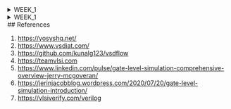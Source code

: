 <details>
    
<summary>WEEK_1</summary>


<details>
    
<summary>DAY-0</summary>

<br>
    
# iiitb_ASIC_Class
# week_1    
## DAY-0 Installation of Softwares

### Yosys Installation

**Steps to install Yosys**

```
git clone https://github.com/YosysHQ/yosys.gi
cd yosys 
sudo apt install make (If make is not installed please install it) 
sudo apt-get install build-essential clang bison flex \
    libreadline-dev gawk tcl-dev libffi-dev git \
    graphviz xdot pkg-config python3 libboost-system-dev \
    libboost-python-dev libboost-filesystem-dev zlib1g-dev
make config-gcc
make 
sudo make install
```

![Screenshot from 2023-07-31 09-45-18](https://github.com/amith-bharadwaj/iiitb_asic_class/assets/84613258/075fb4ad-5149-444b-a6cd-f94e4cd1a401)

Yosys installed

### Icarus Verilog Installation

**Steps to install Icarus Verilog**

```
sudo apt-get install iverilog
```

![Screenshot from 2023-07-31 10-28-36](https://github.com/amith-bharadwaj/iiitb_asic_class/assets/84613258/5b958d79-7c11-4461-946f-63404851f3d8)

iverilog installed

### Gtkwave Installation

**Steps to install Gtkwave**
```
sudo apt update
sudo apt install gtkwave
```
![Screenshot from 2023-07-31 09-46-18](https://github.com/amith-bharadwaj/iiitb_asic_class/assets/84613258/06c56897-9099-4f39-8bfd-81f497640cdf)

gtkwave installed

### NGSPICE Installation

**Steps to install NGSPICE**

##### Download the file from the link given below and proceed with the commands.

***https://sourceforge.net/projects/ngspice/files/*** 

```
# Installing dependencies for ngspice:
sudo apt-get install build-essential
sudo apt-get install libxaw7-dev

# ngspice installation:
tar -zxvf ngspice-40.tar.gz
cd ngspice-40
mkdir release
cd release
../configure  --with-x --with-readline=yes --disable-debug
make
sudo make install


```
![Screenshot from 2023-08-05 09-31-05](https://github.com/amith-bharadwaj/iiitb_asic_class/assets/84613258/c6d0f93e-af50-42d9-9d52-53640ba4542b)

NG spice installed successfully.

### OpenSTA Installation

Installing dependecies for OpenSTA:

``` 
sudo apt-get install cmake clang gcc tcl swig bison flex 
```
Follow the below commands to install OpenSTA

```
git clone https://github.com/The-OpenROAD-Project/OpenSTA.git
cd OpenSTA
mkdir build
cd build
cmake ..
make
sudo make install
```
![Screenshot from 2023-08-05 09-34-17](https://github.com/amith-bharadwaj/iiitb_asic_class/assets/84613258/dedce8c2-e755-44e9-acb8-2daf609377c4)


### MAGIC Installation

Follow the below commands for the MAGIC Installation.
```
sudo apt-get install m4
sudo apt-get install tcsh
sudo apt-get install csh
sudo apt-get install libx11-dev
sudo apt-get install tcl-dev tk-dev
sudo apt-get install libcairo2-dev
sudo apt-get install mesa-common-dev libglu1-mesa-dev
sudo apt-get install libncurses-dev
git clone https://github.com/RTimothyEdwards/magic
cd magic
./configure
make
sudo make install
```
![Screenshot from 2023-08-05 09-42-43](https://github.com/amith-bharadwaj/iiitb_asic_class/assets/84613258/578f2df7-708f-42d5-b6ea-9d7ce8befa1c)

MAGIC installed successfully.

### OpenLane Installation

Installation of dependencies:
``` 
sudo apt-get update
sudo apt-get upgrade
sudo apt install -y build-essential python3 python3-venv python3-pip make git
```
Docker Installation :
```
sudo apt install apt-transport-https ca-certificates curl software-properties-common
curl -fsSL https://download.docker.com/linux/ubuntu/gpg | sudo gpg --dearmor -o /usr/share/keyrings/docker-archive-keyring.gpg

echo "deb [arch=amd64 signed-by=/usr/share/keyrings/docker-archive-keyring.gpg] https://download.docker.com/linux/ubuntu $(lsb_release -cs) stable" | sudo tee /etc/apt/sources.list.d/docker.list > /dev/null

sudo apt update
sudo apt install docker-ce docker-ce-cli containerd.io
sudo docker run hello-world

sudo groupadd docker
sudo usermod -aG docker $USER
sudo reboot

# Enter the below command to check docker installation.
sudo docker run hello-world



```

![Screenshot from 2023-08-05 09-38-24](https://github.com/amith-bharadwaj/iiitb_asic_class/assets/84613258/ae9e486b-cdc8-4ba6-830f-ecd0e2d85717)
Installation of OpenLane,Pdks and Tools
```
cd $HOME
git clone https://github.com/The-OpenROAD-Project/OpenLane
cd OpenLane
make
make test
```

</details>

<details>
<summary>DAY-1</summary>
    
## DAY-1 Introduction to verilog RTL Design and Synthesis
The first step is to clone the necessary lab files from the given github repository to a directory named VLSI.

```
mkdir VLSI
cd VLSI
git clone https://github.com/kunalg123/sky130RTLDesignAndSynthesisWorkshop.git
```



The verilog_files directory contains the verilog programs and testbenches.
Let us load the good_mux.v and its testbench to iverilog and simulate it.

```
cd sky130RTLDesignAndSynthesisWorkshop/
cd verilog_files/
iverilog good_mux.v tb_good_mux.v
./a.out
# output of simulator will be a vcd file, this vcd file is loaded to gtk wave for waveform visualization.
gtkwave tb_good_mux.vcd

```
![Screenshot from 2023-08-08 19-18-20](https://github.com/amith-bharadwaj/iiitb_asic_class/assets/84613258/f57ec40c-d7b9-4b3c-ba18-7f52c4c06784)

### Synthesis of design
Follow the below commands to invoke yosys in the working directory,read the library,read the verilog file and generate the netlist.

```
yosys
read_liberty -lib VLSI/sky130RTLDesignAndSynthesisWorkshop/lib/sky130_fd_sc_hd__tt_025C_1v80.lib
read_verilog VLSI/sky130RTLDesignAndSynthesisWorkshop/verilog_files/good_mux.v
synth -top good_mux
abc -liberty VLSI/sky130RTLDesignAndSynthesisWorkshop/lib/sky130_fd_sc_hd__tt_025C_1v80.lib
show
# The show command will display the graphical version of the logic realized.
```
![Screenshot from 2023-08-08 20-25-27](https://github.com/amith-bharadwaj/iiitb_asic_class/assets/84613258/6594c550-a751-4e98-8c0a-701e629e45f3)
![Screenshot from 2023-08-08 20-26-34](https://github.com/amith-bharadwaj/iiitb_asic_class/assets/84613258/0b8f9396-3391-4d78-bc5a-54219c22be81)
![Screenshot from 2023-08-08 20-27-05](https://github.com/amith-bharadwaj/iiitb_asic_class/assets/84613258/b5bf8bf6-333d-49fd-8738-0f73456a5883)

Follow the below commands to write the netlist.
```
write_verilog good_mux_netlist.v
write_verilog -noattr good_mux_netlist.v
!gvim good_mux_netlist.v

```
![Screenshot from 2023-08-08 22-02-05](https://github.com/amith-bharadwaj/iiitb_asic_class/assets/84613258/4c428b4a-641d-4eb7-b4de-65ba97f369d7)

</details>

<details>
<summary>DAY-2</summary>
    
# DAY-2 

## Overview

In this lab practice, we go through the fundamentals of liberty files,Hierarchial synthesis,Flat synthesis ,efficient Flop coding styles and optimizations.

### .Lib Files 

Lib file is a short form of Liberty Timing file. Liberty syntax is followed to write a .lib file. LIB file is an ASCII representation of timing and power parameter associated with cells inside the standard cell library of a particular technology node. Lib file is basically a timing model file which contains cell delay, cell transition time, setup and hold time requirement of the cell. So Lib file basically contains the timing and electrical characteristics of a cell or macros.The common part of Lib file contains
1. Library name and technology name
2. Units of time, power, voltage, current, resistance and capacitances.
3. Value of operating condition (process, voltage and temperature): Max Min and Typical

Here we can look for the comparison between the cells in the .lib file. Wider cells will be faster, but area will be more. And also wider cells will consume more power.

![Screenshot (172)](https://github.com/amith-bharadwaj/iiitb_asic_class/assets/84613258/354d3c19-3ecf-4fec-8d6a-e055c84567ae)

### Hierarchial synthesis

In a hierarchical design approach, the overall design is divided into various functional blocks or modules. Each of these modules can be further divided into sub-modules, and so on, creating a hierarchy of design levels. Each level of the hierarchy focuses on a specific aspect of the design, such as logic, memory, clock distribution, etc.
Benefits of implementing hierarchical design are
1. **Modularity:** Each module can be designed, verified, and optimized independently, which simplifies the overall design process.
2. **Reusability:** Modules that have been designed and verified can be reused in different projects, saving time and effort.
3. **Collaboration:** Different teams can work on different modules simultaneously, allowing for parallel development and reducing design time.
4. **Efficient Resource Management:** Resources like power, timing, and area can be managed more effectively by optimizing smaller modules individually and then integrating them.
5. **Debugging and Testing:** Smaller modules are easier to debug and test, making it easier to locate and fix issues.

#### Multiple modules and sub modules
To understand and implement the concept of multiple modules and submodules, we use the below verilog file.

https://github.com/kunalg123/sky130RTLDesignAndSynthesisWorkshop/blob/main/verilog_files/multiple_modules.v

In this verilog file,the submodules are instantiated under main module. In the handwritten image below we can see how the instantiation is done.Here Sub module 1 is an AND logic gate and Sub module 2 is an OR logic Gate.


| verilog example | logic circuit |
|------------------------------------------------------ | ------------------------------------- |
|![Screenshot from 2023-08-12 12-17-34](https://github.com/amith-bharadwaj/iiitb_asic_class/assets/84613258/8125a1c7-e2bd-4d48-ab36-d7edf2298288)|![Screenshot from 2023-08-12 12-20-10](https://github.com/amith-bharadwaj/iiitb_asic_class/assets/84613258/fe0a9628-2ce4-4077-b7d7-b644e898f42f)|

Follow the commands below for synthesis of multiple_modules.v

```
yosys
read_verilog multiple_modules.v
synth -top multiple_modules
abc -liberty ../lib/sky130_fd_sc_hd__tt_025C_1v80.lib 
show multiple_modules
write_verilog -noattr multiple_modules_hier.v
```
![image](https://github.com/amith-bharadwaj/iiitb_asic_class/assets/84613258/e6e5e843-6175-41f4-81a1-e0a0d3729968)
The netlist generated is shown below
![Screenshot from 2023-08-12 13-07-53](https://github.com/amith-bharadwaj/iiitb_asic_class/assets/84613258/08b547a4-8883-479d-98d9-edd7e0fd6504)
![Screenshot from 2023-08-12 13-08-11](https://github.com/amith-bharadwaj/iiitb_asic_class/assets/84613258/8f18f88c-effb-4225-986c-876efc26c1ff)

The synthesis of design from yosys sometimes uses a different logic gates than expected design. This is because yosys chooses an optimized way to implement a logic. For example yosys implements nand logic instead of nor logic. The reason for why the nandlogic is optimal solution than nor logic is that,during the usage of cmos gate, the realization of OR gate contains stacked pmos gates for the design. The stacked pmos gate creates a delay which is a poor design. In the below image we can see the realisation of OR operation using stacked pmos logic.

![Screenshot from 2023-08-12 13-41-21](https://github.com/amith-bharadwaj/iiitb_asic_class/assets/84613258/d0976b73-91a6-4e23-9735-fd4f2e0e476f)

### Flat Synthesis

Flat synthesis is an alternative approach to hierarchical synthesis in Very Large Scale Integration (VLSI) design.
In flat synthesis, the entire design, including all its modules and sub-modules, is synthesized together in a single step. This approach can simplify certain aspects of the design process and may be suitable for smaller or less complex designs. However, it can also have limitations, especially as designs become larger and more complex.

Follow the below commands to flatten and see the output

```
yosys
read_verilog multiple_modules.v
synth -top multiple_modules
abc -liberty ../lib/sky130_fd_sc_hd__tt_025C_1v80.lib 
flatten
show
write_verilog -noattr multiple_modules_flat.v
!gvim multiple_modules_flat.v

```
In this multiple_modules_flat.v file, we can see that there are no sub modules and hierarchy present, they are flattened and a single netlist is observed.

![Screenshot from 2023-08-12 14-19-41](https://github.com/amith-bharadwaj/iiitb_asic_class/assets/84613258/48fd5949-506b-4d34-add6-da5752827952)

![Screenshot from 2023-08-12 14-14-34](https://github.com/amith-bharadwaj/iiitb_asic_class/assets/84613258/f741e733-f646-4044-97bb-bdd2be1f530d)

### Synthesizing submodules

Instead of synthesizing the submodule everytime, we synthesize the submodule one time and we replicate it number of times, and stich it together to form the design in the top module.Module level synthesis is preferred when we have multiple instances of same module.
The command for synthesis of submodule is given below.This command is to be executed after reading liberty file and verilog files.
```
synth -top sub_module1
show
```
In the below image we can see the implementation of single submodule.
![Screenshot from 2023-08-12 14-29-45](https://github.com/amith-bharadwaj/iiitb_asic_class/assets/84613258/ac8addf6-2626-44b0-9155-f9ca0827ba1d)

### Various Flop Coding Styles and Optimization

#### Why Flops

Lets take an example of combinational logic circuit where a 2 input AND gate's output is given to one terminal of 2 input OR gate. The overall output is "Y" and the intermediate output at the AND gate is "i". There  will be propagation delay at the overall output. Because of the delay, the output will have a glitch.let us consider "a" and "b" are having a transition from 0 to 1 and "c" is having transition from 1 to 0.Let us take the delay of the AND gate as 2ns and delay of the OR gate as 1 ns.The output will be as below.For a complex circuit containing more number of combinational circuits, the output will not be stable, it will be having the glitch most of the time.We have to avoid this event,this is where flip flops help us. A D-flipflop synchronized with the clock functions in a manner that, the output of the Flop will change only at the edge of the clock signal.Even though input is having a glitch, the output will be stable.

![WhatsApp Image 2023-08-12 at 8 30 26 PM](https://github.com/amith-bharadwaj/iiitb_asic_class/assets/84613258/7f3a9bc0-fee5-42c9-9f2d-bf6ec095af14)

Here we can see a  verilog code for a D-FlipFlop having asynchronous reset.This means that, the flip flop doesnt have to wait for the clock to perform the reset operation.In the verilog code given below, we can observe that the sensitivity list contains both the clock and the asynchronous reset, so whenever any of the 2 signals have transition, the reset takes place.

![image](https://github.com/amith-bharadwaj/iiitb_asic_class/assets/84613258/bb5d9f39-9ad1-44c6-bc2f-b4d86d68f20d)


Here we can see the simulation of D-FlipFLop with asynchronous reset performed with the help of iverilog and gtkwave softwares. The commands for simulation are given below

```
iverilog dff_asyncres.v tb_dff_asyncres.v
./a.out
gtkwave tb_dff_asyncres.vcd
```

![Screenshot from 2023-08-12 20-53-46](https://github.com/amith-bharadwaj/iiitb_asic_class/assets/84613258/4044f6f6-fe52-47df-88d8-4c17d053a941)

The synthesis of D-FlipFLop with asynchronous reset is performed by yosys with the following commands and the generated block diagram can be seen below.
```
yosys
read_liberty -lib ../lib/sky130_fd_sc_hd__tt_025C_1v80.lib 
read_verilog ../verilog_files/dff_asyncres.v
synth -top dff_asyncres
dfflibmap -liberty ../lib/sky130_fd_sc_hd__tt_025C_1v80.lib 
abc -liberty ../lib/sky130_fd_sc_hd__tt_025C_1v80.lib 
show

```
![Screenshot from 2023-08-13 13-47-03](https://github.com/amith-bharadwaj/iiitb_asic_class/assets/84613258/28890e80-2499-4b73-80f8-e5caeada4240)


For a synchronous reset D-Flipflop, the flipflop will wait for the next clock to arrive for performing the reset operation.The behaviour can be observed in the verilog code given below.

![Screenshot from 2023-08-12 21-10-49](https://github.com/amith-bharadwaj/iiitb_asic_class/assets/84613258/a8dd9fdc-b80a-4705-8aaa-48850d2be987)


Here we can see the simulation of D-FlipFLop with synchronous reset performed with the help of iverilog and gtkwave softwares. The commands for simulation are given below

```
iverilog dff_syncres.v tb_dff_syncres.v
./a.out
gtkwave tb_dff_syncres.vcd
```
![Screenshot from 2023-08-12 21-06-20](https://github.com/amith-bharadwaj/iiitb_asic_class/assets/84613258/ce033d77-eb83-47dd-9d27-b3702e38f7df)

The synthesis of D-FlipFLop with synchronous reset is performed by yosys with the following commands and the generated block diagram can be seen below.
```
yosys
read_liberty -lib ../lib/sky130_fd_sc_hd__tt_025C_1v80.lib 
read_verilog ../verilog_files/dff_syncres.v
synth -top dff_syncres
dfflibmap -liberty ../lib/sky130_fd_sc_hd__tt_025C_1v80.lib 
abc -liberty ../lib/sky130_fd_sc_hd__tt_025C_1v80.lib 
show
```

![image](https://github.com/amith-bharadwaj/iiitb_asic_class/assets/84613258/485f22f1-21d0-4cb5-b4db-650c7c586027)


Here we can see the simulation of D-FlipFLop with asynchronous set performed with the help of iverilog and gtkwave softwares. The verilog code,commands and waveform are given below.

![image](https://github.com/amith-bharadwaj/iiitb_asic_class/assets/84613258/4a4825cf-09e6-48e0-8484-8265f11607d6)

```
iverilog dff_async_set.v tb_dff_async_set.v
./a.out
gtkwave tb_dff_async_set.vcd
```
![image](https://github.com/amith-bharadwaj/iiitb_asic_class/assets/84613258/7419ad22-b508-4ebe-97b6-1801de12036a)

The synthesis of D-FlipFLop with asynchronous set is performed by yosys with the following commands and the generated block diagram can be seen below.

```
yosys
read_liberty -lib ../lib/sky130_fd_sc_hd__tt_025C_1v80.lib 
read_verilog ../verilog_files/dff_async_set.v
synth -top dff_async_set
dfflibmap -liberty ../lib/sky130_fd_sc_hd__tt_025C_1v80.lib 
abc -liberty ../lib/sky130_fd_sc_hd__tt_025C_1v80.lib 
show
```
![Screenshot from 2023-08-13 13-57-13](https://github.com/amith-bharadwaj/iiitb_asic_class/assets/84613258/2ec625c7-a710-4fd0-8612-215d545f98cd)

### Optimization

Here below we can see the synthesis of a multiplier without the usage of hardware as we dont need any hardware for multiplying a number with an exponent of 2.The expected result can be obtained by just mapping the inputs.

The verilog code for this multiplier is shown below:

![image](https://github.com/amith-bharadwaj/iiitb_asic_class/assets/84613258/0256d809-8444-4913-a77c-b35e7eef3be8)

The block diagram obtained after the synthesis of this multiplier is shown below:

![image](https://github.com/amith-bharadwaj/iiitb_asic_class/assets/84613258/4995ef5d-95ec-4b04-a8e3-14d310393355)

The generated netlist is:

![image](https://github.com/amith-bharadwaj/iiitb_asic_class/assets/84613258/33d62b45-036d-4b57-9296-f4ed4aa3b626)

Let us take another example of an multiplier where a 3 bit number "a" is multiplied with decimal 9 to obtain a 6 bit output "y".
This multiplication can be performed by mapping the input bits to output and replicating it without the usage of hardware.

![WhatsApp Image 2023-08-13 at 3 50 47 PM](https://github.com/amith-bharadwaj/iiitb_asic_class/assets/84613258/f978c368-b7b1-48e9-8837-2c3cc755ef33)

The blockdiagram after synthesis is:

![image](https://github.com/amith-bharadwaj/iiitb_asic_class/assets/84613258/4da40813-7bbd-4bcf-ba20-e0e7c1cc0e5e)

The net list generated is:

![image](https://github.com/amith-bharadwaj/iiitb_asic_class/assets/84613258/88ecadf1-c0b6-44b8-bc57-7f4871ed0b64)

These are custom optimizations which happens during synthesis,the logic is implemented without the help of hardware and it is replaced by just re-wiring the signals.

</details>

<details>
    
<summary>DAY-3</summary>

# DAY-3 

## Overview

In this section, we are going to understand and implement the various types of logic optimisations including the combinational Logic optimisation,sequential logic optimisation and optimisation for unused outputs.

## Combinational Logic Optimisation

Generally, the circuit is constrained to a minimum chip area meeting a predefined response delay. The goal of logic optimization of a given circuit is to obtain the smallest logic circuit that evaluates to the same values as the original one.Usually, the smaller circuit with the same function is cheaper,takes less space,consumes less power, has shorter latency, and minimizes risks of unexpected cross-talk, hazard of delayed signal processing, and other issues present at the nano-scale level of metallic structures on an integrated circuit. 
Optimization also means
1. Squeezing the logic to get most optimised design for Area and power savings.
2. Constant Propagation

![Screenshot (174)](https://github.com/amith-bharadwaj/iiitb_asic_class/assets/84613258/512e03d7-93f9-490b-920a-c99168b4c176)

Here is an example for optimization.Synthesis tool does this type of boolean logic optimization to get the most optimized logic.

## Sequential constant

In the logic diagram below, there is no possibility for Q to become 1,it is always set to 0.So the output Y is always 1.It doesnt require any operation to be performed. This is an example for Sequential Constant.

![WhatsApp Image 2023-08-13 at 10 25 06 PM](https://github.com/amith-bharadwaj/iiitb_asic_class/assets/84613258/ded0d3ff-5a7d-4e8a-a9d2-8e6c2b50173f)

## Types of Sequential optimisations

1. **State optimisation:** Optimization of unused states.

2. **Cloning**:Cloning refers to the process of duplicating a portion of a circuit to create multiple copies, which can operate concurrently and independently. Cloning is a design optimization technique that can have various benefits, including performance improvement, power reduction, and area savings. 

3. **Retiming**: The goal of retiming is to balance the pipeline stages of a circuit to achieve better timing, reduced delay, and improved overall performance. During this optimization technique we make use of the positive slack to reduce the overall circuit delay.

Here the opt_check verilog file is synthesized and checked for optimization.

![Screenshot from 2023-08-13 22-59-07](https://github.com/amith-bharadwaj/iiitb_asic_class/assets/84613258/546d4c3f-5cd5-4b0c-b998-debfd4a0ecce)

## Synthesis of combinational logic optimisations 

Follow the below commands to synthesize opt_check. The synthesized optimized design can be seen below.

```
yosys
read_liberty -lib ../lib/sky130_fd_sc_hd__tt_025C_1v80.lib 
read_verilog ../verilog_files/opt_check.v
synth -top opt_check
opt_clean -purge
abc -liberty ../lib/sky130_fd_sc_hd__tt_025C_1v80.lib 
show
```
![Screenshot from 2023-08-13 23-10-50](https://github.com/amith-bharadwaj/iiitb_asic_class/assets/84613258/b71ed927-efe9-46f6-9bfd-dab0ef46362a)

Here the opt_check2 verilog file is synthesized and checked for optimization.

![image](https://github.com/amith-bharadwaj/iiitb_asic_class/assets/84613258/c04dc177-c8c9-4259-8ffd-93e8c61a1bc0)


Follow the below commands to synthesize opt_check2. The synthesized optimized design can be seen below.

```
yosys
read_liberty -lib ../lib/sky130_fd_sc_hd__tt_025C_1v80.lib 
read_verilog ../verilog_files/opt_check2.v
synth -top opt_check2
opt_clean -purge
abc -liberty ../lib/sky130_fd_sc_hd__tt_025C_1v80.lib 
show
```
![Screenshot from 2023-08-13 23-13-08](https://github.com/amith-bharadwaj/iiitb_asic_class/assets/84613258/479a8cf3-8133-4b56-b069-1a5c8d225071)

Here the opt_check3 verilog file is synthesized and checked for optimization.

![image](https://github.com/amith-bharadwaj/iiitb_asic_class/assets/84613258/767fea47-9cab-4dd2-8e0b-e23cb8f13f1e)

Follow the below commands to synthesize opt_check3. The synthesized optimized design can be seen below.

```
yosys
read_liberty -lib ../lib/sky130_fd_sc_hd__tt_025C_1v80.lib 
read_verilog ../verilog_files/opt_check3.v
synth -top opt_check3
opt_clean -purge
abc -liberty ../lib/sky130_fd_sc_hd__tt_025C_1v80.lib 
show
```
![Screenshot from 2023-08-13 23-27-00](https://github.com/amith-bharadwaj/iiitb_asic_class/assets/84613258/c6f856a0-20b2-4edb-8c4a-6478ecb4386f)


Here the opt_check4 verilog file is synthesized and checked for optimization.

![image](https://github.com/amith-bharadwaj/iiitb_asic_class/assets/84613258/380d9f6e-ea5a-434f-b0b9-c544c982d592)


Follow the below commands to synthesize opt_check4. The synthesized optimized design can be seen below.

```
yosys
read_liberty -lib ../lib/sky130_fd_sc_hd__tt_025C_1v80.lib 
read_verilog ../verilog_files/opt_check4.v
synth -top opt_check4
opt_clean -purge
abc -liberty ../lib/sky130_fd_sc_hd__tt_025C_1v80.lib 
show
```
![image](https://github.com/amith-bharadwaj/iiitb_asic_class/assets/84613258/58cc76ea-970f-47ae-b916-e805cb9f5233)

Here the multiple_module_opt.v verilog file is synthesized and checked for optimization.

![image](https://github.com/amith-bharadwaj/iiitb_asic_class/assets/84613258/18b277fa-84eb-4225-9073-76fa45273967)

Follow the below commands to synthesize multiple_module_opt.v. The synthesized optimized design can be seen below.

```
yosys
read_liberty -lib ../lib/sky130_fd_sc_hd__tt_025C_1v80.lib 
read_verilog ../verilog_files/multiple_module_opt.v
synth -top multiple_module_opt
opt_clean -purge
flatten
abc -liberty ../lib/sky130_fd_sc_hd__tt_025C_1v80.lib 
show
```
![image](https://github.com/amith-bharadwaj/iiitb_asic_class/assets/84613258/9e1591ee-946e-4fcb-b726-35425c2c9d7f)

Here the multiple_module_opt2.v verilog file is synthesized and checked for optimization.

![image](https://github.com/amith-bharadwaj/iiitb_asic_class/assets/84613258/22175a58-259e-46e4-ac37-ced713d3ef3f)


```
yosys
read_liberty -lib ../lib/sky130_fd_sc_hd__tt_025C_1v80.lib 
read_verilog ../verilog_files/multiple_module_opt2.v
synth -top multiple_module_opt2
flatten
opt_clean -purge
abc -liberty ../lib/sky130_fd_sc_hd__tt_025C_1v80.lib 
show
```
![image](https://github.com/amith-bharadwaj/iiitb_asic_class/assets/84613258/ed0cea13-e020-41ca-bc2c-d5950292554e)

## Simulation and Synthesis of Sequential logic optimisations 

Here below we can observe the simulation of dff_const1.v. Here the logic optimisation is not possible because, the output is synchronized with the clock therefore even if the reset changes its value , the flip flop will wait until the next edge of the clock pulse arrives.

![image](https://github.com/amith-bharadwaj/iiitb_asic_class/assets/84613258/ae69fe18-5f0e-411a-8ada-3fcb3c76dc08)

Follow the below commands to synthesize and view the block diagram generated.

```
yosys
read_liberty -lib ../lib/sky130_fd_sc_hd__tt_025C_1v80.lib 
read_verilog ../verilog_files/dff_const1.v
synth -top dff_const1
dfflibmap -liberty ../lib/sky130_fd_sc_hd__tt_025C_1v80.lib 
abc -liberty ../lib/sky130_fd_sc_hd__tt_025C_1v80.lib 
show
```
![image](https://github.com/amith-bharadwaj/iiitb_asic_class/assets/84613258/11c216d2-c8aa-4c01-9701-02cd5a4680aa)


Here below we can observe the simulation of dff_const2.v.Here the logic optimisation can be done because, no matter what the input is, the output of the circuit will be 1.

![image](https://github.com/amith-bharadwaj/iiitb_asic_class/assets/84613258/26965c39-74c3-4403-a0e9-24a9188d7080)

Follow the below commands to synthesize and view the block diagram generated.

```
yosys
read_liberty -lib ../lib/sky130_fd_sc_hd__tt_025C_1v80.lib 
read_verilog ../verilog_files/dff_const2.v
synth -top dff_const2
dfflibmap -liberty ../lib/sky130_fd_sc_hd__tt_025C_1v80.lib 
abc -liberty ../lib/sky130_fd_sc_hd__tt_025C_1v80.lib 
show
```
In the synthesized logic, we can observe that there are no flops used for the design, because the logic is optimized to making output high for the whole time.

![image](https://github.com/amith-bharadwaj/iiitb_asic_class/assets/84613258/bf5d0bb3-2113-4cce-90f0-d209b0fcab24)

Here let us take an example of dff_const3.v. The verilog code , logic circuit and the expected waveform can be seen below. Here in the waveform,Q will go low for one period of clock cycle and remains high for the rest of the time period.Therefore optimisation cannot be done and both the flipflops will be present in the synthesised design.

![image](https://github.com/amith-bharadwaj/iiitb_asic_class/assets/84613258/f5606c50-4d9b-434c-be78-f90a03cc72e5)

![WhatsApp Image 2023-08-14 at 10 06 25 AM](https://github.com/amith-bharadwaj/iiitb_asic_class/assets/84613258/0df1ca76-8576-48c3-ac72-d888ea0d3935)


The waveform generated with the help of iverilog and gtkwave can be seen below.

![image](https://github.com/amith-bharadwaj/iiitb_asic_class/assets/84613258/98c5ad98-c36b-4a71-add8-b4263d53db5d)

Follow the below commands to synthesize and view the block diagram generated.

```
yosys
read_liberty -lib ../lib/sky130_fd_sc_hd__tt_025C_1v80.lib 
read_verilog ../verilog_files/dff_const3.v
synth -top dff_const3
dfflibmap -liberty ../lib/sky130_fd_sc_hd__tt_025C_1v80.lib 
abc -liberty ../lib/sky130_fd_sc_hd__tt_025C_1v80.lib 
show

```
![image](https://github.com/amith-bharadwaj/iiitb_asic_class/assets/84613258/49d2ec8e-075b-488f-9447-c2868259210a)

Here below we can observe the verilog code and simulation of dff_const4.v.

![image](https://github.com/amith-bharadwaj/iiitb_asic_class/assets/84613258/442fbb7c-4a42-42fe-8720-fb4183583f20)

The waveform generated with the help of iverilog and gtkwave can be seen below.

![image](https://github.com/amith-bharadwaj/iiitb_asic_class/assets/84613258/54b700fd-24c2-4b01-a7c6-c66259e67f7a)

Here the outputs are constant high for any value of input, therefore optimisation can be done and the logic can be implemented without the use of hardware. Let us observe the same during the synthesis.Follow the commands below for the synthesis of the design.

```
yosys
read_liberty -lib ../lib/sky130_fd_sc_hd__tt_025C_1v80.lib 
read_verilog ../verilog_files/dff_const4.v
synth -top dff_const4
dfflibmap -liberty ../lib/sky130_fd_sc_hd__tt_025C_1v80.lib 
abc -liberty ../lib/sky130_fd_sc_hd__tt_025C_1v80.lib 
show

```
![image](https://github.com/amith-bharadwaj/iiitb_asic_class/assets/84613258/84840547-1cee-46da-a78a-6a580640f29b)

Here below we can observe the verilog code and simulation of dff_const5.v.

![image](https://github.com/amith-bharadwaj/iiitb_asic_class/assets/84613258/1b6fc90c-8273-455d-996d-8664c9a6d91e)

The waveform generated with the help of iverilog and gtkwave can be seen below.

![image](https://github.com/amith-bharadwaj/iiitb_asic_class/assets/84613258/c9909e3a-1ea4-48cd-a66a-c733fc91ab91)

Here the optimisation cannot be done, the implementation requires the usage of flipflop.Let us observe the synthesis of the design using yosys.Follow the below commands for synthesis.

```
yosys
read_liberty -lib ../lib/sky130_fd_sc_hd__tt_025C_1v80.lib 
read_verilog ../verilog_files/dff_const5.v
synth -top dff_const5
dfflibmap -liberty ../lib/sky130_fd_sc_hd__tt_025C_1v80.lib 
abc -liberty ../lib/sky130_fd_sc_hd__tt_025C_1v80.lib 
show

```
![image](https://github.com/amith-bharadwaj/iiitb_asic_class/assets/84613258/ef1d1c83-df3b-46a6-a575-3dda999e451b)

## Unused output optimisation

This code describes a 3 bit up counter.In the logic diagram seen below,the two ouputs pf the counter are unused, this means that C[2] and C[1] does not create dependency on the output Q.

![image](https://github.com/amith-bharadwaj/iiitb_asic_class/assets/84613258/400aa3be-cfe2-4587-9cf8-c0e107715921)

![WhatsApp Image 2023-08-14 at 10 05 29 AM](https://github.com/amith-bharadwaj/iiitb_asic_class/assets/84613258/6f0c91c7-8e41-4d7a-aba7-d9b02e65cec0)

Follow the below commands for synthesis of the design.

```
yosys
read_liberty -lib ../lib/sky130_fd_sc_hd__tt_025C_1v80.lib 
read_verilog ../verilog_files/counter_opt.v
synth -top counter_opt
dfflibmap -liberty ../lib/sky130_fd_sc_hd__tt_025C_1v80.lib 
abc -liberty ../lib/sky130_fd_sc_hd__tt_025C_1v80.lib 
show

```
![image](https://github.com/amith-bharadwaj/iiitb_asic_class/assets/84613258/808037a0-5ad0-4857-858e-f264c4fb091b)

Let us take an example of counter_opt2.v. Here optimisation cannot be done and there will be usage of 3 flipflops during the synthesis.

![image](https://github.com/amith-bharadwaj/iiitb_asic_class/assets/84613258/9ccac50b-e90e-4cc0-9793-77e3fbab7aec)


Follow the below commands for synthesis of design.

```
yosys
read_liberty -lib ../lib/sky130_fd_sc_hd__tt_025C_1v80.lib 
read_verilog ../verilog_files/counter_opt2.v
synth -top counter_opt
dfflibmap -liberty ../lib/sky130_fd_sc_hd__tt_025C_1v80.lib 
abc -liberty ../lib/sky130_fd_sc_hd__tt_025C_1v80.lib 
show

```
![Screenshot from 2023-08-14 10-27-48](https://github.com/amith-bharadwaj/iiitb_asic_class/assets/84613258/ef38631b-d737-4298-ab82-016d4ba6a7bb)



</details>

<details>
    
<summary>DAY-4</summary>

## Overview

In this lab practice session, we are going to understand the working of GLS and we will observe the synthesis Simulation mismatches occured due to various reasons including absence of certain variables in the sensitivity list of always block and due to the usage of blocking statements.We are also going to perform Gate Level Simulation for all of these programs and observe the mismatches.

##  What is GLS

Gate level Simulation(GLS) is done at the late level of Design cycle. This is run after the RTL code is synthesized into Netlist. Netlist is translation from RTL into Gates and connection wirings with full functional and timing behaviour. GLS checks if the design has any unintentional dependencies on initial conditions.GLS using iverilog yields same output as that of RTL synthesis because the netlist generated is same as that of RTL design.

![image](https://github.com/amith-bharadwaj/iiitb_asic_class/assets/84613258/853c003f-37a4-4757-9d77-8569643ac46a)


## Synthesis Simulation Mismatch

Synthesis simulation mismatch refers to discrepancies between the expected behavior of a digital circuit as described in RTL (Register Transfer Level) code and its actual behavior after synthesis. This mismatch can occur due to various reasons, and identifying and resolving these issues is crucial to ensure that the synthesized design functions correctly. Synthesis and Simulation mismatch occurs when a variable is missed in the sensitivity list of the always block. It also occurs due to the wrong usage of Blocking and Non blocking statements.

## Blocking and Non-Blocking Statements

Verilog supports blocking and non-blocking assignments statements within the always block with their different behaviors.

1. **Blocking Statements:** Blocking assignment statements are assigned using (=) operator and are executed one after the other in a procedural block.It must be executed before the execution of the statements that follow it in a sequential block. But, it will not prevent the execution of statements that run in a parallel block.

2. **Non-Blocking Statements:** Non-Blocking statements are assigned using (<=) and are executed simultaneously. Nonblocking statements allow you to schedule assignments without blocking the procedural flow. You can use the nonblocking procedural statement whenever you want to make several register assignments within the same time step without regard to order or dependence upon each other.

The usage of non-blocking assignments in sequential circuits allows for the modeling of the behavior of flip-flops and registers in a way that accurately reflects the hardware implementation.When a flip-flop or register is updated in a Verilog model using a non-blocking assignment, the new value is stored in a temporary variable until the next clock edge. This is similar to the behavior of a flip-flop or register in hardware, where the output is only updated at the next clock edge.Using blocking assignments to model sequential circuits can lead to unexpected behavior and simulation results, as the order of execution of assignments can affect the results.

## Simulation and Synthesis

In this example,we are simulating and synthesizing a mux using ternary operator.The verilog code can be seen below.The simulation is performed using iverilog and gtkwave.

```
iverilog ternary_operator_mux.v tb_ternary_operator_mux.v
./a.out
gtkwave tb_ternary_operator_mux.vcd
```


![image](https://github.com/amith-bharadwaj/iiitb_asic_class/assets/84613258/2db3940f-f184-477c-91cf-1b80bd3b06a2)

Follow the below commands in the verilog_files directory for synthesis of the design using yosys.

```
yosys
read_liberty -lib ../lib/sky130_fd_sc_hd__tt_025C_1v80.lib 
read_verilog ../verilog_files/ternary_operator_mux.v
synth -top ternary_operator_mux
write_verilog -noattr ternary_operator_mux_netlist.v
abc -liberty ../lib/sky130_fd_sc_hd__tt_025C_1v80.lib 
show

```
![Screenshot from 2023-08-14 14-30-13](https://github.com/amith-bharadwaj/iiitb_asic_class/assets/84613258/8a6e297e-cdea-415f-a5f7-327415f186d6)

Let us do the GLS (Gate Level Simulation) for this mux

```
iverilog ../my_lib/verilog_model/primitives.v ../my_lib/verilog_model/sky130_fd_sc_hd.v ternary_operator_mux_netlist.v tb_ternary_operator_mux.v
./a.out
gtkwave tb_ternary_operator_mux.vcd
```
![Screenshot from 2023-08-14 15-20-39](https://github.com/amith-bharadwaj/iiitb_asic_class/assets/84613258/0b93efb0-edf1-42fa-8e4c-5a1fe6ce10d6)

Let us perform the Simulation and synthesis of badmux.v.Follow the below commands for performing simulation.

```
iverilog bad_mux.v tb_bad_mux.v
./a.out
gtkwave tb_bad_mux.vcd

```

![image](https://github.com/amith-bharadwaj/iiitb_asic_class/assets/84613258/cc4e5d69-a1c7-4611-b34f-9b129ea28df8)

Since the inputs are not present in the sensitivity list of always block, the activities of the input are not sensed therefore the output is not calculated even when the inputs are changed.

Follow the below commands in the verilog_files directory for synthesis of the design using yosys.

```
yosys
read_liberty -lib ../lib/sky130_fd_sc_hd__tt_025C_1v80.lib 
read_verilog ../verilog_files/bad_mux.v
synth -top bad_mux
write_verilog -noattr bad_mux_net.v
abc -liberty ../lib/sky130_fd_sc_hd__tt_025C_1v80.lib

```

Let us do the GLS (Gate Level Simulation) for this mux

```
iverilog ../my_lib/verilog_model/primitives.v ../my_lib/verilog_model/sky130_fd_sc_hd.v bad_mux_net.v tb_bad_mux.v
./a.out
gtkwave tb_bad_mux.vcd
```

![Screenshot from 2023-08-14 16-00-31](https://github.com/amith-bharadwaj/iiitb_asic_class/assets/84613258/40218aaf-3acb-411e-80e1-842a2e2f1a19)


By comparing this waveform and the previous simulation wave form we can observe the synthesis simulation mismatch due to the absence of the input signal in the sensitivity list of always block.

## Synthesis Simulation mismatch for Blocking statements

Our aim in this design is to arrive at "d=(a+b)c" as shown in the below logic diagram.

![WhatsApp Image 2023-08-14 at 4 16 25 PM(1)](https://github.com/amith-bharadwaj/iiitb_asic_class/assets/84613258/22f02198-650c-4efb-b06f-94af35ac3924)

The below waveform is generated with the help of iverilog and gtkwave.

![Screenshot from 2023-08-14 16-00-31](https://github.com/amith-bharadwaj/iiitb_asic_class/assets/84613258/03c8ad27-fb31-410b-88fa-cb471e6fa047)

In this wavevform we can observe that the inputs taken for performing logic operation is the past value therefore we arrive at an incorrect output. Now let us synthesize the logic using the following commands.

```
yosys
read_liberty -lib ../lib/sky130_fd_sc_hd__tt_025C_1v80.lib 
read_verilog ../verilog_files/blocking_caveat.v
synth -top blocking_caveat
write_verilog -noattr blocking_caveat.v
abc -liberty ../lib/sky130_fd_sc_hd__tt_025C_1v80.lib
show
```
![image](https://github.com/amith-bharadwaj/iiitb_asic_class/assets/84613258/ce6fd371-6d5f-404b-8310-d41937bdad07)


Let us do the GLS (Gate Level Simulation) for this mux

```
iverilog ../my_lib/verilog_model/primitives.v ../my_lib/verilog_model/sky130_fd_sc_hd.v blocking_caveat_net.v tb_blocking_caveat.v
./a.out
gtkwave tb_blocking_caveat.vcd

```

![image](https://github.com/amith-bharadwaj/iiitb_asic_class/assets/84613258/b6db19cf-acd9-47c5-b225-a3594694a865)

Here we can clearly see the mismatch.Therefore it is advisable to use the blocking statements only when it is necessary and rest of the time non-blocking statements has to be used.

</details>

<details>
    
<summary>DAY-5</summary>

## Overview

In this lab session, we will go through the understanding and implementation of if,else if,else and case statements.We will also understand how to use the for loop and generate for loop for performing evaluation and replication of hardware instances respectively.

## Usage of if,else if and else statements

The if condition gets the highest priority and the else condition gets the lowest priority during the execution.The hardware circuit which is created when these conditional statements are used can be seen below.

![WhatsApp Image 2023-08-14 at 5 36 41 PM](https://github.com/amith-bharadwaj/iiitb_asic_class/assets/84613258/05946a53-85bb-4bee-9d88-ece7e0082d14)

## Usage of case statements

The case statement has a given expression and it is checked with the expression (case item) mentioned in the list in the written order and if it matches then the statement or group of statements are executed. If it does not match with any of the written expressions of the list then, the default statement will be executed.

![image](https://github.com/amith-bharadwaj/iiitb_asic_class/assets/84613258/5e658473-bddb-4e0e-953b-0f8e10a6328a)

*Note*: *The variables which we are assigning in the "case" and "if" statements have to be declared as "reg" type variable.*  

*Note*: *Assign all the outputs in all the segments of case to prevent the occurance of inferred latches* 

### Danger/Caution with if condition and case statements

1. **Inferred Latches:** In digital circuit design, latches are memory elements that can inadvertently be inferred when certain conditions are not fully specified in the RTL description.Incomplete or ambiguous if statements in RTL code can lead to the inference of unintended latches during synthesis.Latch inference occurs when the synthesis tool attempts to maintain the value of a signal when the corresponding condition is not met. In the absence of a definite assignment, the tool might infer a latch to store the signal's value until a future condition determines its new value.Inferred latches are generally undesirable in digital circuit design because they can introduce complexity, increase power consumption, and lead to timing issues.Latches are more susceptible to metastability, which can result in unreliable behavior.

### Simulation and Synthesis of incomplete if statements

Let us simulate the verilog file named incomp_if.v and observe the waveforms using iverilog and gtkwave.
Follow the commands below in the verilog_files directory for performing the simulation.

```
iverilog incomp_if.v tb_incomp_if.v
./a.out
gtkwave tb_incomp_if.vcd

```
![image](https://github.com/amith-bharadwaj/iiitb_asic_class/assets/84613258/65d3eb70-e553-4169-812d-73340a506c48)

Let us perform the synthesis using yosys by following the commands below.

```
yosys
read_liberty -lib ../lib/sky130_fd_sc_hd__tt_025C_1v80.lib 
read_verilog ../verilog_files/incomp_if.v
synth -top incomp_if
abc -liberty ../lib/sky130_fd_sc_hd__tt_025C_1v80.lib 
show

```
Here in this image below we can see the creation of latch during synthesis, this is the latch inferred due to incomplete if statement in the verilog program.

![image](https://github.com/amith-bharadwaj/iiitb_asic_class/assets/84613258/d6943949-5a9a-433e-a7dd-c4d39d8ce8e2)

Let us simulate the verilog file named incomp_if2.v and observe the waveforms using iverilog and gtkwave.
Follow the commands below in the verilog_files directory for performing the simulation.


```
iverilog incomp_if2.v tb_incomp_if2.v
./a.out
gtkwave tb_incomp_if2.vcd

```

![image](https://github.com/amith-bharadwaj/iiitb_asic_class/assets/84613258/6fe3b988-c8bd-441f-b3ea-8be61f2ee197)

Let us perform the synthesis using yosys by following the commands below.

```
yosys
read_liberty -lib ../lib/sky130_fd_sc_hd__tt_025C_1v80.lib 
read_verilog ../verilog_files/incomp_if2.v
synth -top incomp_if2
abc -liberty ../lib/sky130_fd_sc_hd__tt_025C_1v80.lib 
show

```
![image](https://github.com/amith-bharadwaj/iiitb_asic_class/assets/84613258/49d760de-4d51-4515-8732-ae39e78cccad)

### Simulation and Synthesis of incomplete overlapping case statements

Let us simulate the verilog file named incomp_case.v and observe the waveforms using iverilog and gtkwave.
Follow the commands below in the verilog_files directory for performing the simulation.


```
iverilog incomp_case.v tb_incomp_case.v
./a.out
gtkwave tb_incomp_case.vcd

```

![image](https://github.com/amith-bharadwaj/iiitb_asic_class/assets/84613258/f83012c8-978a-492a-9867-bfbf17b3e42a)

Let us perform the synthesis using yosys by following the commands below.

```
yosys
read_liberty -lib ../lib/sky130_fd_sc_hd__tt_025C_1v80.lib 
read_verilog ../verilog_files/incomp_case.v
synth -top incomp_case
abc -liberty ../lib/sky130_fd_sc_hd__tt_025C_1v80.lib 
show

```
Here in the image below we can see the creation of latch for the incomplete cases.

![image](https://github.com/amith-bharadwaj/iiitb_asic_class/assets/84613258/8bb06440-ac9d-4b28-9b63-ca942b134eb6)

### Simulation and Synthesis of complete overlapping case statements

Let us simulate the verilog file named comp_case.v and observe the waveforms using iverilog and gtkwave.

![image](https://github.com/amith-bharadwaj/iiitb_asic_class/assets/84613258/e7e77980-1dbe-4c19-9ca0-794e5a919945)


Follow the commands below in the verilog_files directory for performing the simulation.

```
iverilog comp_case.v tb_comp_case.v
./a.out
gtkwave tb_comp_case.vcd

```
![image](https://github.com/amith-bharadwaj/iiitb_asic_class/assets/84613258/f08edec7-3697-47c4-839f-a977f435f6f4)


Let us perform the synthesis using yosys by following the commands below.

```
yosys
read_liberty -lib ../lib/sky130_fd_sc_hd__tt_025C_1v80.lib 
read_verilog ../verilog_files/comp_case.v
synth -top comp_case
abc -liberty ../lib/sky130_fd_sc_hd__tt_025C_1v80.lib 
show

```
Here in the image below we can see that there is no latching action.


![image](https://github.com/amith-bharadwaj/iiitb_asic_class/assets/84613258/165793fb-a9ce-4300-bf7f-75d9da14b405)

Let us perform the synthesis for the verilog program  partial_case_assign.v  using yosys by following the commands below.

```
yosys
read_liberty -lib ../lib/sky130_fd_sc_hd__tt_025C_1v80.lib 
read_verilog ../verilog_files/partial_case_assign.v
synth -top partial_case_assign
abc -liberty ../lib/sky130_fd_sc_hd__tt_025C_1v80.lib 
show

```
![image](https://github.com/amith-bharadwaj/iiitb_asic_class/assets/84613258/bba0cf78-0d9e-42d7-a6d4-32fe9246edc4)


![image](https://github.com/amith-bharadwaj/iiitb_asic_class/assets/84613258/15cba315-f180-408a-a924-c54c7daeedf8)



Let us simulate the verilog file named bad_case.v and observe the waveforms using iverilog and gtkwave.

![image](https://github.com/amith-bharadwaj/iiitb_asic_class/assets/84613258/816a8d3b-db07-4794-90d9-35fb4de8f94d)


![image](https://github.com/amith-bharadwaj/iiitb_asic_class/assets/84613258/e2f5f78c-23da-4341-a4c2-92e1646b5ab6)

Let us perform the synthesis using yosys by following the commands below.

```
yosys
read_liberty -lib ../lib/sky130_fd_sc_hd__tt_025C_1v80.lib 
read_verilog ../verilog_files/bad_case.v
synth -top bad_case
write_verilog bad_case_net.v
abc -liberty ../lib/sky130_fd_sc_hd__tt_025C_1v80.lib 
show

```
Here we can observe the problem with the overlapping case but here there are no latches present.

![image](https://github.com/amith-bharadwaj/iiitb_asic_class/assets/84613258/8b7ad1af-a5bc-4da5-a8d1-39760ba3d0ac)

Let us perform the GLS (Gate level Simulation) to observe the synthesis simulation mismatch.

```
iverilog ../my_lib/verilog_model/primitives.v ../my_lib/verilog_model/sky130_fd_sc_hd.v bad_case_net.v tb_bad_case.v
./a.out
gtkwave tb_bad_case.vcd

```
![image](https://github.com/amith-bharadwaj/iiitb_asic_class/assets/84613258/d07e2af1-e0a2-4248-b5cb-85aef38ea9cb)

## Usage of Looping Constructs

There is a forloop which is used inside the always block and there is a generate followed by forloop which is used outside the always block.
Let us say we need to instantiate hardware for multiple times then we use the generate forloop.For the purpose of evaluating expressions repeatedly then we use the forloop.Let us take an example of building a 32:1 mux.Usage of for loop and blocking statements help us to build this multiplexer in a easy way.

![Screenshot from 2023-08-14 23-11-08](https://github.com/amith-bharadwaj/iiitb_asic_class/assets/84613258/5f28ba54-588d-4ede-967a-96987e8c9e61)

For-generate is used for replicating the hardware.

![image](https://github.com/amith-bharadwaj/iiitb_asic_class/assets/84613258/a6bf6c93-e2f2-47fe-969a-0e326956fb53)

## Simulation of Synthesis of verilog examples

Let us simulate and view the waveform for the mux_generate.v file using iverilog and gtkwave.

![image](https://github.com/amith-bharadwaj/iiitb_asic_class/assets/84613258/41512722-a6dd-4cb8-b7e4-045dc0720f0b)

Follow the commands below in the verilog_files directory for performing the simulation.

```
iverilog mux_generate tb_mux_generate.v
./a.out
gtkwave tb_mux_generate.vcd

```

![image](https://github.com/amith-bharadwaj/iiitb_asic_class/assets/84613258/0e7b5e45-bc6a-4643-9f55-d2254b8ca061)

Let us perform the synthesis using yosys by following the commands below.

```
yosys
read_liberty -lib ../lib/sky130_fd_sc_hd__tt_025C_1v80.lib 
read_verilog ../verilog_files/mux_generate.v
synth -top mux_generate
write_verilog mux_generate_net.v
abc -liberty ../lib/sky130_fd_sc_hd__tt_025C_1v80.lib 
show

```
![image](https://github.com/amith-bharadwaj/iiitb_asic_class/assets/84613258/3bff5bcc-a615-42a3-a102-3d7625849b0c)


Let us observe the GLS ( Gate Level Simulation) for this synthesis by executing the following commands.

```
iverilog ../my_lib/verilog_model/primitives.v ../my_lib/verilog_model/sky130_fd_sc_hd.v mux_generate_net.v tb_mux_generate.v
./a.out
gtkwave tb_mux_generate.vcd

```
![image](https://github.com/amith-bharadwaj/iiitb_asic_class/assets/84613258/7e3cc5ac-db1c-48cb-80b1-ee8a2374771f)



Let us simulate and view the waveform for the demux_generate.v file using iverilog and gtkwave.

![image](https://github.com/amith-bharadwaj/iiitb_asic_class/assets/84613258/6f604080-caf9-48a5-924f-c60d20b0abd4)



Follow the commands below in the verilog_files directory for performing the simulation.

```
iverilog demux_generate tb_demux_generate.v
./a.out
gtkwave tb_demux_generate.vcd

```
![image](https://github.com/amith-bharadwaj/iiitb_asic_class/assets/84613258/f08b9104-ec35-4797-8db3-7cf05af35e45)

Let us perform the synthesis using yosys by following the commands below.

```
yosys
read_liberty -lib ../lib/sky130_fd_sc_hd__tt_025C_1v80.lib 
read_verilog ../verilog_files/demux_generate.v
synth -top demux_generate
write_verilog demux_generate_net.v
abc -liberty ../lib/sky130_fd_sc_hd__tt_025C_1v80.lib 
show

```

![image](https://github.com/amith-bharadwaj/iiitb_asic_class/assets/84613258/5b843830-899a-4f67-8265-66182d51731b)

Let us observe the GLS ( Gate Level Simulation) for this synthesis by executing the following commands.

```
iverilog ../my_lib/verilog_model/primitives.v ../my_lib/verilog_model/sky130_fd_sc_hd.v demux_generate_net.v tb_demux_generate.v
./a.out
gtkwave tb_demux_generate.vcd

```

![image](https://github.com/amith-bharadwaj/iiitb_asic_class/assets/84613258/e1c0996e-31cd-4ee7-b189-e7eecc8aff05)

Let us take an example of ripple carry adder and do the simulation and synthesis for the same.

*Note: If we add N bit and N bit numbers the result of the addition will be of N+1 bits.*
*Note: If we add N bit and M bit numbers the result of the addition will be Max(N,M)+1 bits.*

The verilog files fa.v and rca.v can be seen below.

![image](https://github.com/amith-bharadwaj/iiitb_asic_class/assets/84613258/b86d4966-b6bf-41b0-98ab-7feef1b372af)


![image](https://github.com/amith-bharadwaj/iiitb_asic_class/assets/84613258/7a94679a-7151-447c-8c9a-3e14905d5ad0)

Follow the commands below in the verilog_files directory for performing the simulation.

```
iverilog fa.v rca.v tb_rca.v
./a.out
gtkwave tb_rca.vcd

```

![image](https://github.com/amith-bharadwaj/iiitb_asic_class/assets/84613258/dccdcc92-36dd-41c5-b5bd-8c8f8c6a4e92)

Let us perform the synthesis using yosys by following the commands below.

```
yosys
read_liberty -lib ../lib/sky130_fd_sc_hd__tt_025C_1v80.lib 
read_verilog ../verilog_files/rca.v
read_verilog ../verilog_files/fa.v
synth -top rca
write_verilog rca_net.v
abc -liberty ../lib/sky130_fd_sc_hd__tt_025C_1v80.lib 
show

```
![image](https://github.com/amith-bharadwaj/iiitb_asic_class/assets/84613258/a7b020f9-835a-4ddb-a052-10eacad3a220)

Let us observe the GLS ( Gate Level Simulation) for this synthesis by executing the following commands.

```
iverilog ../my_lib/verilog_model/primitives.v ../my_lib/verilog_model/sky130_fd_sc_hd.v rca_net.v tb_rca.v
./a.out
gtkwave tb_demux_generate.vcd

```
![image](https://github.com/amith-bharadwaj/iiitb_asic_class/assets/84613258/30d7d9c4-a80e-48f2-b0bc-dc20f2ad9b53)


</details>

</details>

<details>
    
<summary>WEEK_1</summary>

# WEEK_1

<details>
    
<summary>DAY_1</summary>

# DAY-1
## Introduction to RISC-V ISA and GNU compiler toolchain

RISC-V (pronounced "risk-five") is an open-source instruction set architecture (ISA) that is designed to be simple, extensible, and modular. It is often referred to as a "free and open RISC instruction set architecture," as it is not encumbered by patents or proprietary restrictions, allowing anyone to use, modify, and contribute to its development.
The C program is compiled into RISC-V assembly language program, this assembly language program is converted into machine level program, which is binary language program. These binary bits will be executed into this particular layout seen in the image below.

![image](https://github.com/amith-bharadwaj/iiitb_asic_class/assets/84613258/22d382c6-2b39-40c5-bed6-c2d4398c8cf7)

The Risc-V architecture is implemented by the given RTL (picorv32 cpu core)
![image](https://github.com/amith-bharadwaj/iiitb_asic_class/assets/84613258/ff4b5316-9ea3-4eb9-bc8d-1dc3c3222c02)



</details>



<summary>WEEK_2</summary>



</details>
## References

1. https://yosyshq.net/
2. https://www.vsdiat.com/
3. https://github.com/kunalg123/vsdflow
4. https://teamvlsi.com
5. https://www.linkedin.com/pulse/gate-level-simulation-comprehensive-overview-jerry-mcgoveran/
6. https://jerinjacobblog.wordpress.com/2020/07/20/gate-level-simulation-introduction/
7. https://vlsiverify.com/verilog
